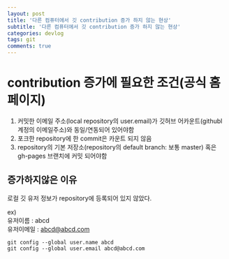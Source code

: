 ```yaml
---
layout: post
title: '다른 컴퓨터에서 깃 contribution 증가 하지 않는 현상'
subtitle: '다른 컴퓨터에서 깃 contribution 증가 하지 않는 현상'
categories: devlog
tags: git
comments: true
---
```



# contribution 증가에 필요한 조건(공식 홈페이지)

1. 커밋한 이메일 주소(local repository의 user.email)가 깃허브 어카운트(githubl 계정의 이메일주소)와 동일/연동되어 있어야함
2. 포크한 repository에 한 commit은 카운트 되지 않음
3. repository의 기본 저장소(repository의 default branch: 보통 master) 혹은 gh-pages 브랜치에 커밋 되어야함


## 증가하지않은 이유  
로컬 깃 유저 정보가 repository에 등록되어 있지 않았다.

ex)  
유저이름 : abcd  
유저이메일 : abcd@abcd.com

```
git config --global user.name abcd
git config --global user.email abcd@abcd.com
```